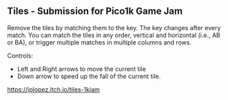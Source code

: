 ## Tiles - Submission for Pico1k Game Jam

Remove the tiles by matching them to the key. The key changes after every match. 
You can match the tiles in any order, vertical and horizontal (i.e., AB or BA), or trigger multiple matches in multiple columns and rows.

Controls:
- Left and Right arrows to move the current tile 
- Down arrow to speed up the fall of the current tile.

https://jplopez.itch.io/tiles-1kjam
